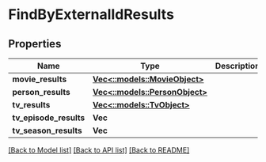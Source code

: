 # FindByExternalIdResults

## Properties

Name | Type | Description | Notes
------------ | ------------- | ------------- | -------------
**movie_results** | [**Vec<::models::MovieObject>**](MovieObject.md) |  | [optional] 
**person_results** | [**Vec<::models::PersonObject>**](person-object.md) |  | [optional] 
**tv_results** | [**Vec<::models::TvObject>**](tv-object.md) |  | [optional] 
**tv_episode_results** | **Vec<String>** |  | [optional] 
**tv_season_results** | **Vec<String>** |  | [optional] 

[[Back to Model list]](../README.md#documentation-for-models) [[Back to API list]](../README.md#documentation-for-api-endpoints) [[Back to README]](../README.md)


